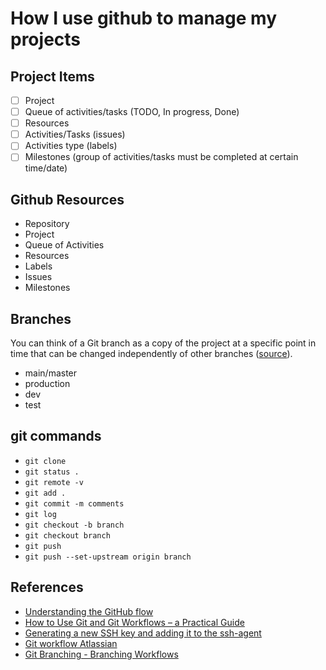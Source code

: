 # How I use github to manage my projects

## Project Items
- [ ] Project
- [ ] Queue of activities/tasks (TODO, In progress, Done)
- [ ] Resources
- [ ] Activities/Tasks (issues)
- [ ] Activities type (labels)
- [ ] Milestones (group of activities/tasks must be completed at certain time/date)

## Github Resources
- Repository
- Project
- Queue of Activities
- Resources
- Labels
- Issues
- Milestones

## Branches

You can think of a Git branch as a copy of the project at a specific point in time that can be changed independently of other branches ([source](https://www.freecodecamp.org/news/practical-git-and-git-workflows/#git-branches)).

- main/master
- production
- dev
- test

## git commands
- `git clone`
- `git status .`
- `git remote -v`
- `git add .`
- `git commit -m comments`
- `git log`
- `git checkout -b branch`
- `git checkout branch`
- `git push`
- `git push --set-upstream origin branch`

## References
- [Understanding the GitHub flow](https://guides.github.com/introduction/flow/)
- [How to Use Git and Git Workflows – a Practical Guide](https://www.freecodecamp.org/news/practical-git-and-git-workflows/)
- [Generating a new SSH key and adding it to the ssh-agent](https://docs.github.com/en/github/authenticating-to-github/generating-a-new-ssh-key-and-adding-it-to-the-ssh-agent)
- [Git workflow Atlassian](https://www.atlassian.com/git/tutorials/comparing-workflows)
- [Git Branching - Branching Workflows](https://git-scm.com/book/en/v2/Git-Branching-Branching-Workflows)


